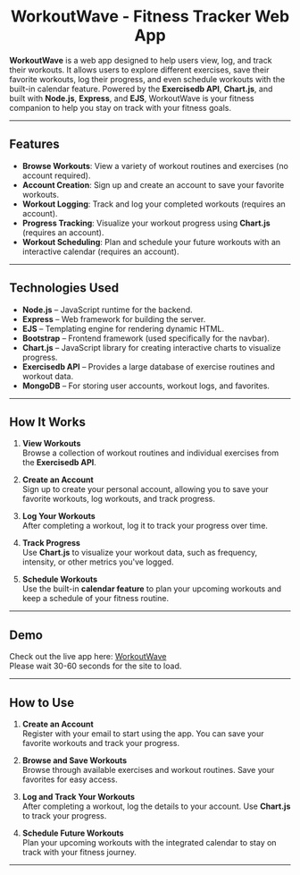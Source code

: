 <h1 align='center'>WorkoutWave - Fitness Tracker Web App</h1>

**WorkoutWave** is a web app designed to help users view, log, and track their workouts. It allows users to explore different exercises, save their favorite workouts, log their progress, and even schedule workouts with the built-in calendar feature. Powered by the **Exercisedb API**, **Chart.js**, and built with **Node.js**, **Express**, and **EJS**, WorkoutWave is your fitness companion to help you stay on track with your fitness goals.

---

## Features

- **Browse Workouts**: View a variety of workout routines and exercises (no account required).
- **Account Creation**: Sign up and create an account to save your favorite workouts.
- **Workout Logging**: Track and log your completed workouts (requires an account).
- **Progress Tracking**: Visualize your workout progress using **Chart.js** (requires an account).
- **Workout Scheduling**: Plan and schedule your future workouts with an interactive calendar (requires an account).
  
---

## Technologies Used

- **Node.js** – JavaScript runtime for the backend.
- **Express** – Web framework for building the server.
- **EJS** – Templating engine for rendering dynamic HTML.
- **Bootstrap** – Frontend framework (used specifically for the navbar).
- **Chart.js** – JavaScript library for creating interactive charts to visualize progress.
- **Exercisedb API** – Provides a large database of exercise routines and workout data.
- **MongoDB** – For storing user accounts, workout logs, and favorites.

---

## How It Works

1. **View Workouts**  
   Browse a collection of workout routines and individual exercises from the **Exercisedb API**.

2. **Create an Account**  
   Sign up to create your personal account, allowing you to save your favorite workouts, log workouts, and track progress.

3. **Log Your Workouts**  
   After completing a workout, log it to track your progress over time.

4. **Track Progress**  
   Use **Chart.js** to visualize your workout data, such as frequency, intensity, or other metrics you've logged.

5. **Schedule Workouts**  
   Use the built-in **calendar feature** to plan your upcoming workouts and keep a schedule of your fitness routine.

---

## Demo

Check out the live app here:  [WorkoutWave](https://workout-wave.onrender.com)\
Please wait 30-60 seconds for the site to load.

---

## How to Use

1. **Create an Account**  
   Register with your email to start using the app. You can save your favorite workouts and track your progress.

2. **Browse and Save Workouts**  
   Browse through available exercises and workout routines. Save your favorites for easy access.

3. **Log and Track Your Workouts**  
   After completing a workout, log the details to your account. Use **Chart.js** to track your progress.

4. **Schedule Future Workouts**  
   Plan your upcoming workouts with the integrated calendar to stay on track with your fitness journey.

---
